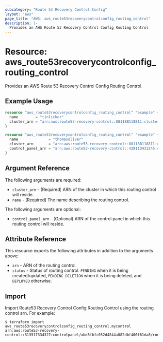 ```yaml
---
subcategory: "Route 53 Recovery Control Config"
layout: "aws"
page_title: "AWS: aws_route53recoverycontrolconfig_routing_control"
description: |-
  Provides an AWS Route 53 Recovery Control Config Routing Control
---
```


# Resource: aws_route53recoverycontrolconfig_routing_control

Provides an AWS Route 53 Recovery Control Config Routing Control.

## Example Usage

```terraform
resource "aws_route53recoverycontrolconfig_routing_control" "example" {
  name        = "tinlicker"
  cluster_arn = "arn:aws:route53-recovery-control::881188118811:cluster/8d47920e-d789-437d-803a-2dcc4b204393"
}
```

```terraform
resource "aws_route53recoverycontrolconfig_routing_control" "example" {
  name              = "thomasoliver"
  cluster_arn       = "arn:aws:route53-recovery-control::881188118811:cluster/8d47920e-d789-437d-803a-2dcc4b204393"
  control_panel_arn = "arn:aws:route53-recovery-control::428113431245:controlpanel/abd5fbfc052d4844a082dbf400f61da8"
}
```

## Argument Reference

The following arguments are required:

* `cluster_arn` - (Required) ARN of the cluster in which this routing control will reside.
* `name` - (Required) The name describing the routing control.

The following arguments are optional:

* `control_panel_arn` - (Optional) ARN of the control panel in which this routing control will reside.

## Attribute Reference

This resource exports the following attributes in addition to the arguments above:

* `arn` - ARN of the routing control.
* `status` - Status of routing control. `PENDING` when it is being created/updated, `PENDING_DELETION` when it is being deleted, and `DEPLOYED` otherwise.

## Import

Import Route53 Recovery Control Config Routing Control using the routing control arn. For example:

```
$ terraform import aws_route53recoverycontrolconfig_routing_control.mycontrol arn:aws:route53-recovery-control::313517334327:controlpanel/abd5fbfc052d4844a082dbf400f61da8/routingcontrol/d5d90e587870494b
```
